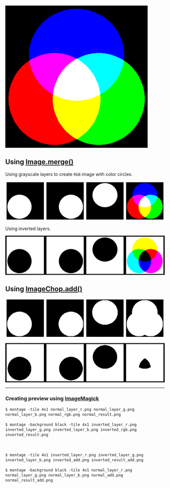 ![#1](images/normal_rgb.png?raw=true)   

## Using [Image.merge()](http://pillow.readthedocs.io/en/4.3.x/reference/Image.html#PIL.Image.merge)

Using grayscale layers to create `RGB` image with color circles.
 
![#1](images/normal_result.png?raw=true)   

Using inverted layers.

![#1](images/inverted_result.png?raw=true)   

## Using [ImageChop.add()](en/3.4.x/reference/ImageChops.html#PIL.ImageChops.add)

![#1](images/normal_result_add.png?raw=true)   

![#1](images/inverted_result_add.png?raw=true)   

---

### Creating preview using [ImageMagick](https://www.imagemagick.org/script/index.php#)

    $ montage -tile 4x1 normal_layer_r.png normal_layer_g.png normal_layer_b.png normal_rgb.png normal_result.png

    $ montage -background black -tile 4x1 inverted_layer_r.png inverted_layer_g.png inverted_layer_b.png inverted_rgb.png inverted_result.png



    $ montage -tile 4x1 inverted_layer_r.png inverted_layer_g.png inverted_layer_b.png inverted_add.png inverted_result_add.png
    
    $ montage -background black -tile 4x1 normal_layer_r.png normal_layer_g.png normal_layer_b.png normal_add.png normal_result_add.png
    

